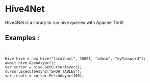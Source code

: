 # Hive4Net

Hive4Net is a library to run hive queries with Apache Thrift

Examples :
------
.. 

    Hive hive = new Hive("localhost", 10001, "admin", "myPassword");
	await hive.OpenAsync();
	var cursor = hive.GetCursorAsync();
	cursor.ExecuteAsync("SHOW TABLES");
	var result = cursor.FetchAsync(100);
